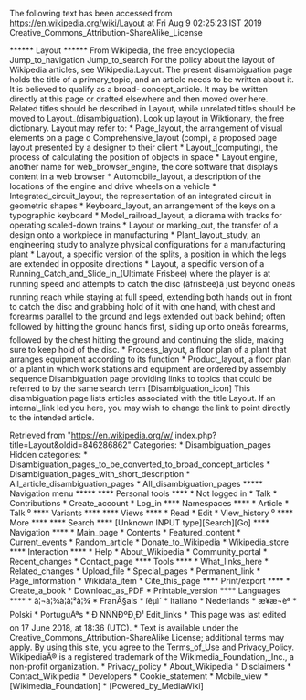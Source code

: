 The following text has been accessed from https://en.wikipedia.org/wiki/Layout at Fri Aug 9 02:25:23 IST 2019
Creative_Commons_Attribution-ShareAlike_License




















****** Layout ******
From Wikipedia, the free encyclopedia
Jump_to_navigation Jump_to_search
For the policy about the layout of Wikipedia articles, see Wikipedia:Layout.
 The present disambiguation page holds the title of a primary_topic, and an
 article needs to be written about it. It is believed to qualify as a broad-
 concept_article. It may be written directly at this page or drafted elsewhere
 and then moved over here. Related titles should be described in Layout, while
 unrelated titles should be moved to Layout_(disambiguation).
 Look up layout in Wiktionary, the free dictionary.
Layout may refer to:
    * Page_layout, the arrangement of visual elements on a page
          o Comprehensive_layout (comp), a proposed page layout presented by a
            designer to their client
    * Layout_(computing), the process of calculating the position of objects in
      space
    * Layout engine, another name for web_browser_engine, the core software
      that displays content in a web browser
    * Automobile_layout, a description of the locations of the engine and drive
      wheels on a vehicle
    * Integrated_circuit_layout, the representation of an integrated circuit in
      geometric shapes
    * Keyboard_layout, an arrangement of the keys on a typographic keyboard
    * Model_railroad_layout, a diorama with tracks for operating scaled-down
      trains
    * Layout or marking_out, the transfer of a design onto a workpiece in
      manufacturing
    * Plant_layout_study, an engineering study to analyze physical
      configurations for a manufacturing plant
    * Layout, a specific version of the splits, a position in which the legs
      are extended in opposite directions
    * Layout, a specific version of a Running_Catch_and_Slide_in_(Ultimate
      Frisbee) where the player is at running speed and attempts to catch the
      disc (âfrisbee)â just beyond oneâs running reach while staying at
      full speed, extending both hands out in front to catch the disc and
      grabbing hold of it with one hand, with chest and forearms parallel to
      the ground and legs extended out back behind; often followed by hitting
      the ground hands first, sliding up onto oneâs forearms, followed by the
      chest hitting the ground and continuing the slide, making sure to keep
      hold of the disc.
    * Process_layout, a floor plan of a plant that arranges equipment according
      to its function
    * Product_layout, a floor plan of a plant in which work stations and
      equipment are ordered by assembly sequence
                      Disambiguation page providing links to topics that could
                      be referred to by the same search term
[Disambiguation_icon] This disambiguation page lists articles associated with
                      the title Layout.
                      If an internal_link led you here, you may wish to change
                      the link to point directly to the intended article.

Retrieved from "https://en.wikipedia.org/w/
index.php?title=Layout&oldid=846286862"
Categories:
    * Disambiguation_pages
Hidden categories:
    * Disambiguation_pages_to_be_converted_to_broad_concept_articles
    * Disambiguation_pages_with_short_description
    * All_article_disambiguation_pages
    * All_disambiguation_pages
***** Navigation menu *****
**** Personal tools ****
    * Not logged in
    * Talk
    * Contributions
    * Create_account
    * Log_in
**** Namespaces ****
    * Article
    * Talk
⁰
**** Variants ****
**** Views ****
    * Read
    * Edit
    * View_history
⁰
**** More ****
**** Search ****
[Unknown INPUT type][Search][Go]
**** Navigation ****
    * Main_page
    * Contents
    * Featured_content
    * Current_events
    * Random_article
    * Donate_to_Wikipedia
    * Wikipedia_store
**** Interaction ****
    * Help
    * About_Wikipedia
    * Community_portal
    * Recent_changes
    * Contact_page
**** Tools ****
    * What_links_here
    * Related_changes
    * Upload_file
    * Special_pages
    * Permanent_link
    * Page_information
    * Wikidata_item
    * Cite_this_page
**** Print/export ****
    * Create_a_book
    * Download_as_PDF
    * Printable_version
**** Languages ****
    * à¦¬à¦¾à¦à¦²à¦¾
    * FranÃ§ais
    * íêµ­ì´
    * Italiano
    * Nederlands
    * æ¥æ¬èª
    * Polski
    * PortuguÃªs
    * Ð ÑÑÑÐºÐ¸Ð¹
Edit_links
    * This page was last edited on 17 June 2018, at 18:36 (UTC).
    * Text is available under the Creative_Commons_Attribution-ShareAlike
      License; additional terms may apply. By using this site, you agree to the
      Terms_of_Use and Privacy_Policy. WikipediaÂ® is a registered trademark of
      the Wikimedia_Foundation,_Inc., a non-profit organization.
    * Privacy_policy
    * About_Wikipedia
    * Disclaimers
    * Contact_Wikipedia
    * Developers
    * Cookie_statement
    * Mobile_view
    * [Wikimedia_Foundation]
    * [Powered_by_MediaWiki]
